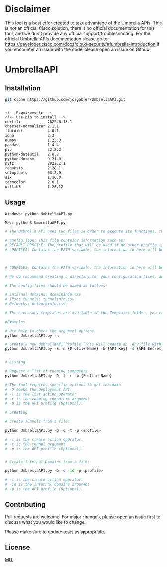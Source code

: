 # Disclaimer

This tool is a best effor created to take advantage of the Umbrella APIs. This is not an official Cisco solution, there is no official documentation for this tool, and we don't provide any official support/troubleshooting.
For the official Umbrella APIs documentation please go to: https://developer.cisco.com/docs/cloud-security/#!umbrella-introduction
If you encounter an issue with the code, please open an issue on Github.

# UmbrellaAPI

<!-- UmbrellaAPI is a Python program to consume data using the APIs of your Umbrella organization.

This program is divided into 5 different modules:

1- Admin Module: Provision and manage users, view roles, and manage customers for providers and customers for managed providers.

2- Auth Module: To create an OAuth 2.0 access token and UmbrellaAPI profiles.

3- Deployments Module: Provision, manage, and secure your networks, network entities, and policies

4- Policies Module:  Provision and manage destination lists and destinations.

5- Reports Module:  To programmatically read and audit real-time security information about your networks and systems -->


## Installation

<!-- Use git to clone the program to your machine -->

```bash
git clone https://github.com/josgabfer/UmbrellaAPI.git


<!-- Requirements -->
<!-- Use pip to install -->
certifi            2022.6.15.1
charset-normalizer 2.1.1
flatdict           4.0.1
idna               3.3
numpy              1.23.3
pandas             1.4.4
pip                22.2.2
python-dateutil    2.8.2
python-dotenv      0.21.0
pytz               2022.2.1
requests           2.28.1
setuptools         63.2.0
six                1.16.0
termcolor          2.0.1
urllib3            1.26.12
```

## Usage

```python
Windows: python UmbrellaAPI.py

Mac: python3 UmbrellaAPI.py

# The Umbrella API uses two files in order to execute its functions, the config.json and the .env file, 

# config.json: This file contains information such as:
# DEFAULT_PROFILE: The profile that will be used if no other profile is executed during runtime.
# LOGFILES: Contains the PATH variable, the information in here will be the path where the log files will be saved.



# CONFILES: Contains the PATH variable, the information in here will be the path where the configuration files are located, configuration files may include informatio for internal domain creation, IPsec tunnel creation, etc. 

# We do recommend creating a directory for your configuration files, and for the logfiles

# The config files should be named as follows:

# internal domains: domaininfo.csv
# IPsec tunnels: tunnelinfo.csv
# Networks: networkinfo.csv

# The necessary templates are available in the Templates folder, you can save them in your prefer directory, and change the value  of CONFILES in the config.json file

#Examples

# Use help to check the argument options 
python UmbrellaAPI.py -h

# Create a new UmbrellaAPI Profile (This will create an .env file with the required credentials to create an OAuth 2.0 token. Optional protected profiles can be created.
python UmbrellaAPI.py -S -n {Profile-Name} -k {API Key} -s {API Secret}


# Listing

# Request a list of roaming computers
python UmbrellaAPI.py -D -l -r -p {Profile-Name}

# The tool requires specific options to get the data
# -D seeks the Deployment API
# -l is the list action operator
# -r is the roaming computers argument
# -p is the API profile (Optional).

# Creating

# Create Tunnels from a file:

python UmbrellaAPI.py -D -c -t -p <profile>

# -c is the create action operator.
# -t is the tunnel argument
# -p is the API profile (Optional).


# Create Internal Domains from a file:

python UmbrellaAPI.py -D -c -id -p <profile>

# -c is the create action operator.
# -id is the internal domains argument
# -p is the API profile (Optional).

```

## Contributing
Pull requests are welcome. For major changes, please open an issue first to discuss what you would like to change.

Please make sure to update tests as appropriate.

## License
[MIT](https://choosealicense.com/licenses/mit/)
